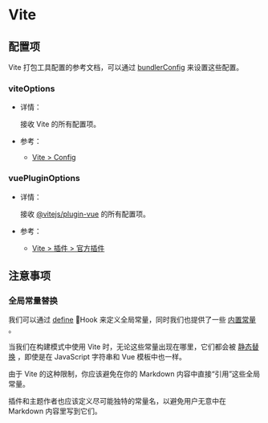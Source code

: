 # Vite

<NpmBadge package="@vuepress/bundler-vite" />

## 配置项

Vite 打包工具配置的参考文档，可以通过 [bundlerConfig](../config.md#bundlerconfig) 来设置这些配置。

### viteOptions

- 详情：

  接收 Vite 的所有配置项。

- 参考：
  - [Vite > Config](https://cn.vitejs.dev/config/)

### vuePluginOptions

- 详情：

  接收 [@vitejs/plugin-vue](https://www.npmjs.com/package/@vitejs/plugin-vue) 的所有配置项。

- 参考：
  - [Vite > 插件 > 官方插件](https://cn.vitejs.dev/plugins/#vitejsplugin-vue)

## 注意事项

### 全局常量替换

我们可以通过 [define](../plugin-api.md#define) Hook 来定义全局常量，同时我们也提供了一些 [内置常量](../../client-api.md#常量) 。

当我们在构建模式中使用 Vite 时，无论这些常量出现在哪里，它们都会被 [静态替换](https://cn.vitejs.dev/guide/env-and-mode.html#production-replacement) ，即使是在 JavaScript 字符串和 Vue 模板中也一样。

由于 Vite 的这种限制，你应该避免在你的 Markdown 内容中直接“引用”这些全局常量。

插件和主题作者也应该定义尽可能独特的常量名，以避免用户无意中在 Markdown 内容里写到它们。
